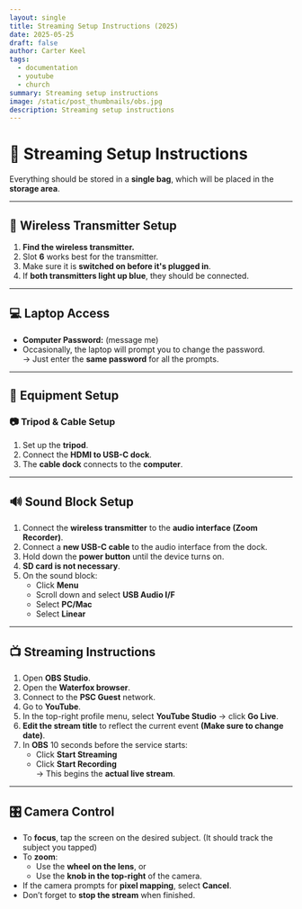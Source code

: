 ```yaml
---
layout: single
title: Streaming Setup Instructions (2025)
date: 2025-05-25
draft: false
author: Carter Keel
tags:
  - documentation
  - youtube
  - church
summary: Streaming setup instructions
image: /static/post_thumbnails/obs.jpg
description: Streaming setup instructions
---
```


# 🎒 Streaming Setup Instructions

Everything should be stored in a **single bag**, which will be placed in the **storage area**.

---

## 📡 Wireless Transmitter Setup

1. **Find the wireless transmitter.**
2. Slot **6** works best for the transmitter.
3. Make sure it is **switched on before it's plugged in**.
4. If **both transmitters light up blue**, they should be connected.

---

## 💻 Laptop Access

- **Computer Password:** (message me)  
- Occasionally, the laptop will prompt you to change the password.  
  → Just enter the **same password** for all the prompts.

---

## 🎥 Equipment Setup

### 📷 Tripod & Cable Setup

1. Set up the **tripod**.
2. Connect the **HDMI to USB-C dock**.
3. The **cable dock** connects to the **computer**.

---

## 🔊 Sound Block Setup

1. Connect the **wireless transmitter** to the **audio interface (Zoom Recorder)**.
2. Connect a **new USB-C cable** to the audio interface from the dock.
3. Hold down the **power button** until the device turns on.
4. **SD card is not necessary**.
5. On the sound block:
   - Click **Menu**
   - Scroll down and select **USB Audio I/F**
   - Select **PC/Mac**
   - Select **Linear**

---

## 📺 Streaming Instructions

1. Open **OBS Studio**.
2. Open the **Waterfox browser**.
3. Connect to the **PSC Guest** network.
4. Go to **YouTube**.
5. In the top-right profile menu, select **YouTube Studio** → click **Go Live**.
6. **Edit the stream title** to reflect the current event **(Make sure to change date)**.
7. In **OBS** 10 seconds before the service starts:
   - Click **Start Streaming**
   - Click **Start Recording**  
   → This begins the **actual live stream**.

---

## 🎛️ Camera Control

- To **focus**, tap the screen on the desired subject. (It should track the subject you tapped)
- To **zoom**:
  - Use the **wheel on the lens**, or  
  - Use the **knob in the top-right** of the camera.
- If the camera prompts for **pixel mapping**, select **Cancel**.
- Don’t forget to **stop the stream** when finished.
